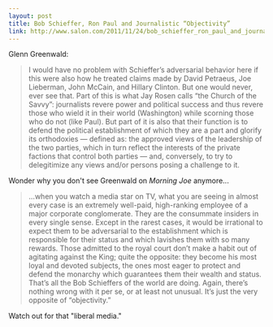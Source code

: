 ```yaml
---
layout: post
title: Bob Schieffer, Ron Paul and Journalistic “Objectivity”
link: http://www.salon.com/2011/11/24/bob_schieffer_ron_paul_and_journalistic_objectivity/
---
```


Glenn Greenwald:

> I would have no problem with Schieffer’s adversarial behavior here if this were also how he treated claims made by David Petraeus, Joe Lieberman, John McCain, and Hillary Clinton. But one would never, ever see that. Part of this is what Jay Rosen calls “the Church of the Savvy”: journalists revere power and political success and thus revere those who wield it in their world (Washington) while scorning those who do not (like Paul). But part of it is also that their function is to defend the political establishment of which they are a part and glorify its orthodoxies — defined as: the approved views of the leadership of the two parties, which in turn reflect the interests of the private factions that control both parties — and, conversely, to try to delegitimize any views and/or persons posing a challenge to it.

Wonder why you don't see Greenwald on _Morning Joe_ anymore...

> ...when you watch a media star on TV, what you are seeing in almost every case is an extremely well-paid, high-ranking employee of a major corporate conglomerate. They are the consummate insiders in every single sense. Except in the rarest cases, it would be irrational to expect them to be adversarial to the establishment which is responsible for their status and which lavishes them with so many rewards. Those admitted to the royal court don’t make a habit out of agitating against the King; quite the opposite: they become his most loyal and devoted subjects, the ones most eager to protect and defend the monarchy which guarantees them their wealth and status. That’s all the Bob Schieffers of the world are doing. Again, there’s nothing wrong with it per se, or at least not unusual. It’s just the very opposite of “objectivity.”

Watch out for that "liberal media."


